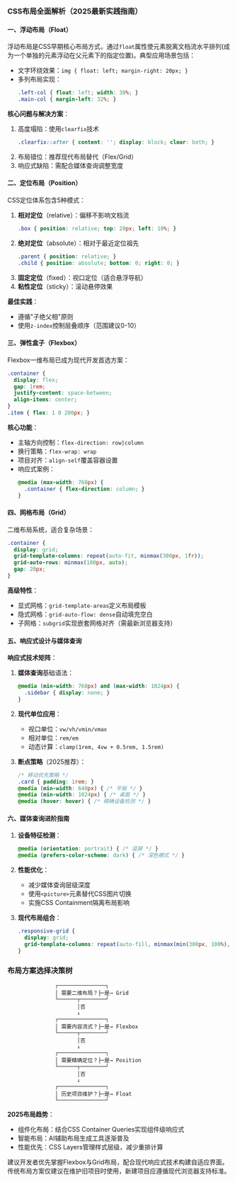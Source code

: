 ### CSS布局全面解析（2025最新实践指南）

#### 一、浮动布局（Float）
浮动布局是CSS早期核心布局方式，通过`float`属性使元素脱离文档流水平排列(成为一个单独的元素浮动在父元素下的指定位置)。典型应用场景包括：
- 文字环绕效果：`img { float: left; margin-right: 20px; }`
- 多列布局实现：
  ```css
  .left-col { float: left; width: 30%; }
  .main-col { margin-left: 32%; }
  ```
**核心问题与解决方案**：
1. 高度塌陷：使用`clearfix`技术
   ```css
   .clearfix::after { content: ''; display: block; clear: both; }
   ```
2. 布局错位：推荐现代布局替代（Flex/Grid）
3. 响应式缺陷：需配合媒体查询调整宽度

#### 二、定位布局（Position）
CSS定位体系包含5种模式：
1. **相对定位**（relative）：偏移不影响文档流
   ```css
   .box { position: relative; top: 20px; left: 10%; }
   ```
2. **绝对定位**（absolute）：相对于最近定位祖先
   ```css
   .parent { position: relative; }
   .child { position: absolute; bottom: 0; right: 0; }
   ```
3. **固定定位**（fixed）：视口定位（适合悬浮导航）
4. **粘性定位**（sticky）：滚动悬停效果

**最佳实践**：
- 遵循"子绝父相"原则
- 使用`z-index`控制层叠顺序（范围建议0-10）

#### 三、弹性盒子（Flexbox）
Flexbox一维布局已成为现代开发首选方案：
```css
.container {
  display: flex;
  gap: 1rem;
  justify-content: space-between;
  align-items: center;
}
.item { flex: 1 0 200px; }
```
**核心功能**：
- 主轴方向控制：`flex-direction: row|column`
- 换行策略：`flex-wrap: wrap`
- 项目对齐：`align-self`覆盖容器设置
- 响应式案例：
  ```css
  @media (max-width: 768px) {
    .container { flex-direction: column; }
  }
  ```

#### 四、网格布局（Grid）
二维布局系统，适合复杂场景：
```css
.container {
  display: grid;
  grid-template-columns: repeat(auto-fit, minmax(300px, 1fr));
  grid-auto-rows: minmax(100px, auto);
  gap: 20px;
}
```
**高级特性**：
- 显式网格：`grid-template-areas`定义布局模板
- 隐式网格：`grid-auto-flow: dense`自动填充空白
- 子网格：`subgrid`实现嵌套网格对齐（需最新浏览器支持）

#### 五、响应式设计与媒体查询
**响应式技术矩阵**：
1. **媒体查询**基础语法：
   ```css
   @media (min-width: 768px) and (max-width: 1024px) {
     .sidebar { display: none; }
   }
   ```
2. **现代单位应用**：
    - 视口单位：`vw/vh/vmin/vmax`
    - 相对单位：`rem/em`
    - 动态计算：`clamp(1rem, 4vw + 0.5rem, 1.5rem)`

3. **断点策略**（2025推荐）：
   ```css
   /* 移动优先策略 */
   .card { padding: 1rem; }
   @media (min-width: 640px) { /* 平板 */ }
   @media (min-width: 1024px) { /* 桌面 */ }
   @media (hover: hover) { /* 精确设备检测 */ }
   ```

#### 六、媒体查询进阶指南
1. **设备特征检测**：
   ```css
   @media (orientation: portrait) { /* 竖屏 */ }
   @media (prefers-color-scheme: dark) { /* 深色模式 */ }
   ```
2. **性能优化**：
    - 减少媒体查询层级深度
    - 使用`<picture>`元素替代CSS图片切换
    - 实施CSS Containment隔离布局影响

3. **现代布局组合**：
   ```css
   .responsive-grid {
     display: grid;
     grid-template-columns: repeat(auto-fill, minmax(min(300px, 100%), 1fr));
   }
   ```

### 布局方案选择决策树
```
               ┌───────────────┐
               │ 需要二维布局？├─是→ Grid
               └──────┬────────┘
                      │否
                      ↓
               ┌───────────────┐
               │ 需要内容流式？├─是→ Flexbox
               └──────┬────────┘
                      │否
                      ↓
               ┌───────────────┐
               │ 需要精确定位？├─是→ Position
               └──────┬────────┘
                      │否
                      ↓
               ┌───────────────┐
               │ 历史项目维护？├─是→ Float
               └───────────────┘
```

**2025布局趋势**：
- 组件化布局：结合CSS Container Queries实现组件级响应式
- 智能布局：AI辅助布局生成工具逐渐普及
- 性能优先：CSS Layers管理样式层级，减少重排计算

建议开发者优先掌握Flexbox与Grid布局，配合现代响应式技术构建自适应界面。传统布局方案仅建议在维护旧项目时使用，新建项目应遵循现代浏览器支持标准。
